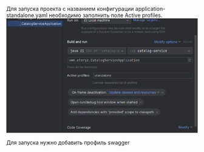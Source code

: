 Для запуска проекта с названием конфигурации application-standalone.yaml необходимо заполнить поле Active profiles.
![img.png](images/ConfigurationStart.png)

Для запуска нужно добавить профиль swagger
